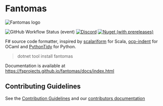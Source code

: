 Fantomas
========

![Fantomas logo](https://raw.githubusercontent.com/fsprojects/fantomas/main/fantomas_logo.png)

![GitHub Workflow Status (event)](https://img.shields.io/github/workflow/status/fsprojects/fantomas/Build%20main?event=push&label=Build%20main&style=flat-square)
[![Discord](https://img.shields.io/discord/940511234179096586?label=Fantomas%20Discord&style=flat-square)](https://discord.gg/D5QXvQrBVa)
[![Nuget (with prereleases)](https://img.shields.io/nuget/vpre/fantomas?style=flat-square)](https://www.nuget.org/packages/fantomas/absoluteLatest)

F# source code formatter, inspired by [scalariform](https://github.com/mdr/scalariform) for Scala, [ocp-indent](https://github.com/OCamlPro/ocp-indent) for OCaml and [PythonTidy](https://github.com/acdha/PythonTidy) for Python.                  

> dotnet tool install fantomas

Documentation is available at https://fsprojects.github.io/fantomas/docs/index.html

## Contributing Guidelines

See the [Contribution Guidelines](./CONTRIBUTING.md) and our [contributors documentation](https://fsprojects.github.io/fantomas/docs/contributors/Index.html)

